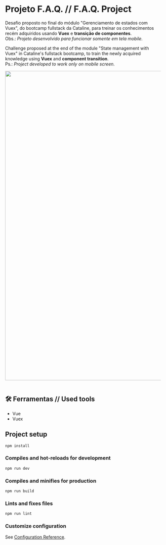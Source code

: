 # Projeto F.A.Q. // F.A.Q. Project
<p>Desafio proposto no final do módulo "Gerenciamento de estados com Vuex", do bootcamp fullstack da Cataline, para treinar os conhecimentos recém adquiridos usando <strong>Vuex</strong> e <strong>transição de componentes</strong>.</br> Obs.: <em>Projeto desenvolvido para funcionar somente em tela mobile.</em> </p>

<p>Challenge proposed at the end of the module "State management with Vuex" in Cataline's fullstack bootcamp, to train the newly acquired knowledge using <strong>Vuex</strong> and <strong>component transition</strong>.</br> Ps.:<em> Project developed to work only on mobile screen.</em> </p>

 <a href="https://faq-project-theta.vercel.app/"><img width="1000" height="auto" src="https://64.media.tumblr.com/5bf97ef7ff17767aca4fc3cb589eea33/425eb82071d410fe-ee/s1280x1920/55919afc6d1f9cdb33e90def1070d94822196918.png" /></a>&nbsp;&nbsp;&nbsp;

## 🛠 Ferramentas // Used tools
<ul>
  <li>Vue</li>
  <li>Vuex</li>
</ul>

## Project setup
```
npm install
```

### Compiles and hot-reloads for development
```
npm run dev
```

### Compiles and minifies for production
```
npm run build
```

### Lints and fixes files
```
npm run lint
```

### Customize configuration
See [Configuration Reference](https://cli.vuejs.org/config/).
